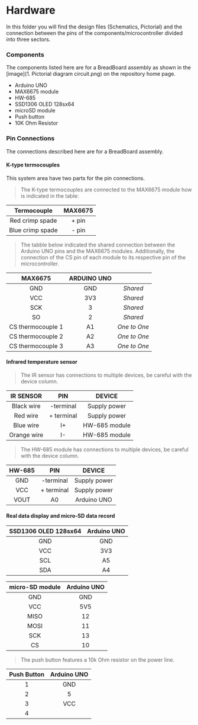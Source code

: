 # Hardware

<!-- <i>In this folder you will find the design files (Schematics, PCB files) and production files (Gerber folder) for the fabrication of a PCB that allows the assembly of the different components used in the system.

On the other hand, below is the list of the components used in the system, as well as the connection between the pins of the components/microcontroller divided into three sectors.</i>

> **Note:** The BOM.csv file contains the complete description of the components used to manufacture the PCB. The BOM.csv file contains the complete description of the components used to manufacture the PCB, where you will see that the bill of materials is different from the one below, this is because the modules are assembled on the PCB by means of headers connectors. For more details, check the schematic file. -->

In this folder you will find the design files (Schematics, Pictorial) and the connection between the pins of the components/microcontroller divided into three sectors.

### Components

The components listed here are for a BreadBoard assembly as shown in the [image](1. Pictorial diagram circuit.png) on the repository home page.

- Arduino UNO
- MAX6675 module
- HW-685
- SSD1306 OLED 128sx64
- microSD module
- Push button
- 10K Ohm Resistor

### Pin Connections

The connections described here are for a BreadBoard assembly.

#### K-type termocouples

This system area have two parts for the pin connections.

> The K-type termocouples are connected to the MAX6675 module how is indicated in the table:

| Termocouple | MAX6675 |
| :----:  | :----:  |
| Red crimp spade | + pin |
| Blue crimp spade | - pin |

> The tabble below indicated the shared connection between the Arduino UNO pins and the MAX6675 modules. Additionally, the connection of the CS pin of each module to its respective pin of the microcontroller.

| MAX6675 | ARDUINO UNO ||
| :----: | :----: | :----: |
| GND | GND | *Shared* |
| VCC | 3V3 | *Shared* |
| SCK | 3 | *Shared* |
| SO | 2 | *Shared* |
| CS thermocouple 1 | A1 | *One to One* |
| CS thermocouple 2 | A2 | *One to One* |
| CS thermocouple 3 | A3 | *One to One* |

#### Infrared temperature sensor

> The IR sensor has connections to multiple devices, be careful with the device column.

| IR SENSOR | PIN | DEVICE |
| :----: | :----: | :----: |
| Black wire | -terminal | Supply power |
| Red wire | + terminal | Supply power |
| Blue wire | I+ | HW-685 module|
| Orange wire | I- | HW-685 module |


> The HW-685 module has connections to multiple devices, be careful with the device column.

| HW-685 | PIN | DEVICE |
| :----: | :----: | :----: |
| GND | -terminal | Supply power |
| VCC | + terminal | Supply power |
| VOUT | A0 | Arduino UNO|

#### Real data display and micro-SD data record

| SSD1306 OLED 128sx64 | Arduino UNO |
| :----:  | :----:  |
| GND | GND |
| VCC | 3V3 |
| SCL | A5 |
| SDA | A4 |

| micro-SD module | Arduino UNO |
| :----:  | :----:  |
| GND | GND |
| VCC | 5V5 |
| MISO | 12 |
| MOSI | 11 |
| SCK | 13 |
| CS | 10 |

> The push button features a 10k Ohm resistor on the power line.

| Push Button | Arduino UNO |
| :----:  | :----:  |
| 1 | GND |
| 2 | 5 |
| 3 | VCC |
| 4 |  |